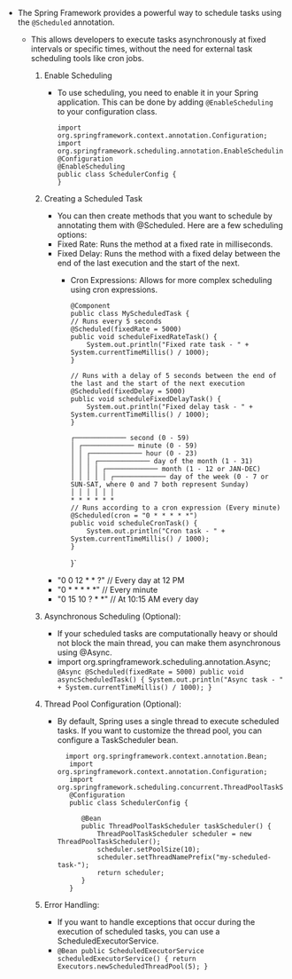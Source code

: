 - The Spring Framework provides a powerful way to schedule tasks using the `@Scheduled` annotation. 
  - This allows developers to execute tasks asynchronously at fixed intervals or specific times, 
     without the need for external task scheduling tools like cron jobs. 

    1. Enable Scheduling
        - To use scheduling, you need to enable it in your Spring application. This can be done by adding `@EnableScheduling `to your configuration class.
       
              import org.springframework.context.annotation.Configuration;
              import org.springframework.scheduling.annotation.EnableScheduling;
              @Configuration
              @EnableScheduling
              public class SchedulerConfig {
              }
    2. Creating a Scheduled Task
        - You can then create methods that you want to schedule by annotating them with @Scheduled. Here are a few scheduling options:
        - Fixed Rate: Runs the method at a fixed rate in milliseconds. 
        - Fixed Delay: Runs the method with a fixed delay between the end of the last execution and the start of the next. 
          - Cron Expressions: Allows for more complex scheduling using cron expressions.

                @Component
                public class MyScheduledTask {
                // Runs every 5 seconds
                @Scheduled(fixedRate = 5000)
                public void scheduleFixedRateTask() {
                    System.out.println("Fixed rate task - " + System.currentTimeMillis() / 1000);
                }
        
                // Runs with a delay of 5 seconds between the end of the last and the start of the next execution
                @Scheduled(fixedDelay = 5000)
                public void scheduleFixedDelayTask() {
                    System.out.println("Fixed delay task - " + System.currentTimeMillis() / 1000);
                }
        
                ┌───────────── second (0 - 59)
                │ ┌───────────── minute (0 - 59)
                │ │ ┌───────────── hour (0 - 23)
                │ │ │ ┌───────────── day of the month (1 - 31)
                │ │ │ │ ┌───────────── month (1 - 12 or JAN-DEC)
                │ │ │ │ │ ┌───────────── day of the week (0 - 7 or SUN-SAT, where 0 and 7 both represent Sunday)
                │ │ │ │ │ │
                * * * * * *
                // Runs according to a cron expression (Every minute)
                @Scheduled(cron = "0 * * * * *")
                public void scheduleCronTask() {
                    System.out.println("Cron task - " + System.currentTimeMillis() / 1000);
                }
            }`
        -  "0 0 12 * * ?"   // Every day at 12 PM
        -  "0 * * * * *"    // Every minute
        -  "0 15 10 ? * *"  // At 10:15 AM every day
      
    3. Asynchronous Scheduling (Optional):
       - If your scheduled tasks are computationally heavy or should not block the main thread, you can make them asynchronous using @Async.
       - import org.springframework.scheduling.annotation.Async;
        `@Async
        @Scheduled(fixedRate = 5000)
        public void asyncScheduledTask() {
        System.out.println("Async task - " + System.currentTimeMillis() / 1000);
        }`
    4. Thread Pool Configuration (Optional):
       -  By default, Spring uses a single thread to execute scheduled tasks. If you want to customize the thread pool, you can configure a TaskScheduler bean.
        
                import org.springframework.context.annotation.Bean;
                 import org.springframework.context.annotation.Configuration;
                 import org.springframework.scheduling.concurrent.ThreadPoolTaskScheduler;
                 @Configuration
                 public class SchedulerConfig {
                
                    @Bean
                    public ThreadPoolTaskScheduler taskScheduler() {
                        ThreadPoolTaskScheduler scheduler = new ThreadPoolTaskScheduler();
                        scheduler.setPoolSize(10);
                        scheduler.setThreadNamePrefix("my-scheduled-task-");
                        return scheduler;
                    }
                 }
    5. Error Handling:
       - If you want to handle exceptions that occur during the execution of scheduled tasks, you can use a ScheduledExecutorService.
       - `@Bean
         public ScheduledExecutorService scheduledExecutorService() {
         return Executors.newScheduledThreadPool(5);
         }`





